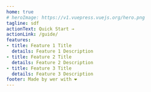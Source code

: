 ```yaml
---
home: true
# heroImage: https://v1.vuepress.vuejs.org/hero.png
tagline: sdf
actionText: Quick Start →
actionLink: /guide/
features:
- title: Feature 1 Title
  details: Feature 1 Description
- title: Feature 2 Title
  details: Feature 2 Description
- title: Feature 3 Title
  details: Feature 3 Description
footer: Made by wer with ❤️
---
```


